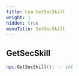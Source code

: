 ```yaml
---
title: Lua GetSecSkill
weight: 1
hidden: true
menuTitle: GetSecSkill
---
```

## GetSecSkill
```lua
npc:GetSecSkill(); -- int
```